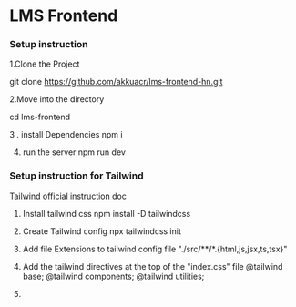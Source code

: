 # LMS Frontend

### Setup instruction

1.Clone the Project
  
  git clone  https://github.com/akkuacr/lms-frontend-hn.git

2.Move into the directory
   
   cd lms-frontend

3 . install Dependencies
    npm i
    
4. run the server
   npm run dev 


### Setup instruction for Tailwind
[Tailwind official instruction doc ](https://tailwindcss.com/docs/installation)

1. Install tailwind css
 npm install -D tailwindcss

2. Create Tailwind config
npx tailwindcss init

3. Add file Extensions to tailwind config file
"./src/**/*.{html,js,jsx,ts,tsx}"

4. Add the tailwind directives at the top of the "index.css" file
@tailwind base;
@tailwind components;
@tailwind utilities;

5. 






